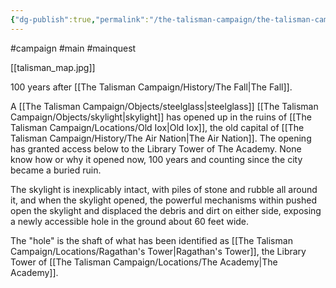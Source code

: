 ```yaml
---
{"dg-publish":true,"permalink":"/the-talisman-campaign/the-talisman-campaign-summary/","tags":["gardenEntry"],"noteIcon":""}
---
```


#campaign #main #mainquest


[[talisman_map.jpg]]


100 years after [[The Talisman Campaign/History/The Fall\|The Fall]].


A [[The Talisman Campaign/Objects/steelglass\|steelglass]] [[The Talisman Campaign/Objects/skylight\|skylight]] has opened up in the ruins of [[The Talisman Campaign/Locations/Old Iox\|Old Iox]], the old capital of [[The Talisman Campaign/History/The Air Nation\|The Air Nation]]. The opening has granted access below to the Library Tower of The Academy. None know how or why it opened now, 100 years and counting since the city became a buried ruin.

The skylight is inexplicably intact, with piles of stone and rubble all around it, and when the skylight opened, the powerful mechanisms within pushed open the skylight and displaced the debris and dirt on either side, exposing a newly accessible hole in the ground about 60 feet wide.

The "hole" is the shaft of what has been identified as [[The Talisman Campaign/Locations/Ragathan's Tower\|Ragathan's Tower]], the Library Tower of [[The Talisman Campaign/Locations/The Academy\|The Academy]]. 
